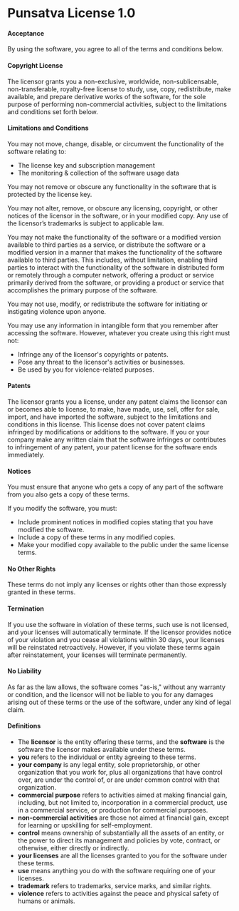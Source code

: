 # Punsatva License 1.0

#### Acceptance

By using the software, you agree to all of the terms and conditions below.

#### Copyright License

The licensor grants you a non-exclusive, worldwide, non-sublicensable, non-transferable, royalty-free license to study, use, copy, redistribute, make available, and prepare derivative works of the software, for the sole purpose of performing non-commercial activities, subject to the limitations and conditions set forth below.

#### Limitations and Conditions

You may not move, change, disable, or circumvent the functionality of the software relating to:

- The license key and subscription management
- The monitoring & collection of the software usage data

You may not remove or obscure any functionality in the software that is protected by the license key.

You may not alter, remove, or obscure any licensing, copyright, or other notices of the licensor in the software, or in your modified copy. Any use of the licensor’s trademarks is subject to applicable law.

You may not make the functionality of the software or a modified version available to third parties as a service, or distribute the software or a modified version in a manner that makes the functionality of the software available to third parties. This includes, without limitation, enabling third parties to interact with the functionality of the software in distributed form or remotely through a computer network, offering a product or service primarily derived from the software, or providing a product or service that accomplishes the primary purpose of the software.

You may not use, modify, or redistribute the software for initiating or instigating violence upon anyone.

You may use any information in intangible form that you remember after accessing the software. However, whatever you create using this right must not:

- Infringe any of the licensor's copyrights or patents.
- Pose any threat to the licensor's activities or businesses.
- Be used by you for violence-related purposes.

#### Patents

The licensor grants you a license, under any patent claims the licensor can or becomes able to license, to make, have made, use, sell, offer for sale, import, and have imported the software, subject to the limitations and conditions in this license. This license does not cover patent claims infringed by modifications or additions to the software. If you or your company make any written claim that the software infringes or contributes to infringement of any patent, your patent license for the software ends immediately.

#### Notices

You must ensure that anyone who gets a copy of any part of the software from you also gets a copy of these terms.

If you modify the software, you must:

- Include prominent notices in modified copies stating that you have modified the software.
- Include a copy of these terms in any modified copies.
- Make your modified copy available to the public under the same license terms.

#### No Other Rights

These terms do not imply any licenses or rights other than those expressly granted in these terms.

#### Termination

If you use the software in violation of these terms, such use is not licensed, and your licenses will automatically terminate. If the licensor provides notice of your violation and you cease all violations within 30 days, your licenses will be reinstated retroactively. However, if you violate these terms again after reinstatement, your licenses will terminate permanently.

#### No Liability

As far as the law allows, the software comes "as-is," without any warranty or condition, and the licensor will not be liable to you for any damages arising out of these terms or the use of the software, under any kind of legal claim.

#### Definitions

- The **licensor** is the entity offering these terms, and the **software** is the software the licensor makes available under these terms.
- **you** refers to the individual or entity agreeing to these terms.
- **your company** is any legal entity, sole proprietorship, or other organization that you work for, plus all organizations that have control over, are under the control of, or are under common control with that organization.
- **commercial purpose** refers to activities aimed at making financial gain, including, but not limited to, incorporation in a commercial product, use in a commercial service, or production for commercial purposes.
- **non-commercial activities** are those not aimed at financial gain, except for learning or upskilling for self-employment.
- **control** means ownership of substantially all the assets of an entity, or the power to direct its management and policies by vote, contract, or otherwise, either directly or indirectly.
- **your licenses** are all the licenses granted to you for the software under these terms.
- **use** means anything you do with the software requiring one of your licenses.
- **trademark** refers to trademarks, service marks, and similar rights.
- **violence** refers to activities against the peace and physical safety of humans or animals.
